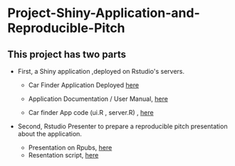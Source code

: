# Project-Shiny-Application-and-Reproducible-Pitch

## This project has two parts

- First, a Shiny application ,deployed on Rstudio's servers. 

  - Car Finder Application Deployed [here](https://rana-elrobi.shinyapps.io/Car-Finder-App/)
  
  - Application Documentation / User Manual, [here](https://github.com/Rana-ElRobi/Project-Shiny-Application-and-Reproducible-Pitch/blob/master/App-Documentation.md)
  
  - Car finder App code (ui.R , server.R) , [here](https://github.com/Rana-ElRobi/Project-Shiny-Application-and-Reproducible-Pitch/tree/master/FinalshinyApp)


- Second, Rstudio Presenter to prepare a reproducible pitch presentation about the application.
  - Presentation on Rpubs, [here]()
  - Resentation script, [here]()


